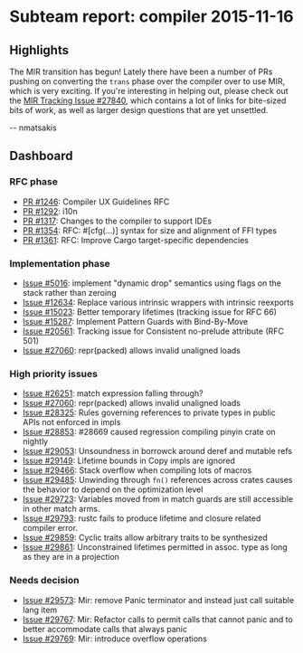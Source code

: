 # Subteam report: compiler 2015-11-16

## Highlights

The MIR transition has begun! Lately there have been a number of PRs
pushing on converting the `trans` phase over the compiler over to use
MIR, which is very exciting. If you're interesting in helping out,
please check out the
[MIR Tracking Issue #27840](https://github.com/rust-lang/rust/issues/27840),
which contains a lot of links for bite-sized bits of work, as well as
larger design questions that are yet unsettled.

-- nmatsakis

## Dashboard

### RFC phase

- [PR #1246](https://github.com/rust-lang/rfcs/pull/1246):
  Compiler UX Guidelines RFC
- [PR #1292](https://github.com/rust-lang/rfcs/pull/1292):
  i10n
- [PR #1317](https://github.com/rust-lang/rfcs/pull/1317):
  Changes to the compiler to support IDEs
- [PR #1354](https://github.com/rust-lang/rfcs/pull/1354):
  RFC: #[cfg(…)] syntax for size and alignment of FFI types
- [PR #1361](https://github.com/rust-lang/rfcs/pull/1361):
  RFC: Improve Cargo target-specific dependencies

### Implementation phase

- [Issue #5016](https://github.com/rust-lang/rust/issues/5016):
  implement "dynamic drop" semantics using flags on the stack rather than zeroing
- [Issue #12634](https://github.com/rust-lang/rust/issues/12634):
  Replace various intrinsic wrappers with intrinsic reexports
- [Issue #15023](https://github.com/rust-lang/rust/issues/15023):
  Better temporary lifetimes (tracking issue for RFC 66)
- [Issue #15287](https://github.com/rust-lang/rust/issues/15287):
  Implement Pattern Guards with Bind-By-Move
- [Issue #20561](https://github.com/rust-lang/rust/issues/20561):
  Tracking issue for Consistent no-prelude attribute (RFC 501)
- [Issue #27060](https://github.com/rust-lang/rust/issues/27060):
  repr(packed) allows invalid unaligned loads

### High priority issues

- [Issue #26251](https://github.com/rust-lang/rust/issues/26251):
  match expression falling through?
- [Issue #27060](https://github.com/rust-lang/rust/issues/27060):
  repr(packed) allows invalid unaligned loads
- [Issue #28325](https://github.com/rust-lang/rust/issues/28325):
  Rules governing references to private types in public APIs not enforced in impls
- [Issue #28853](https://github.com/rust-lang/rust/issues/28853):
   #28669 caused regression compiling pinyin crate on nightly
- [Issue #29053](https://github.com/rust-lang/rust/issues/29053):
  Unsoundness in borrowck around deref and mutable refs
- [Issue #29149](https://github.com/rust-lang/rust/issues/29149):
  Lifetime bounds in Copy impls are ignored
- [Issue #29466](https://github.com/rust-lang/rust/issues/29466):
  Stack overflow when compiling lots of macros
- [Issue #29485](https://github.com/rust-lang/rust/issues/29485):
  Unwinding through `fn()` references across crates causes the behavior to depend on the optimization level
- [Issue #29723](https://github.com/rust-lang/rust/issues/29723):
  Variables moved from in match guards are still accessible in other match arms. 
- [Issue #29793](https://github.com/rust-lang/rust/issues/29793):
  rustc fails to produce lifetime and closure related compiler error.
- [Issue #29859](https://github.com/rust-lang/rust/issues/29859):
  Cyclic traits allow arbitrary traits to be synthesized
- [Issue #29861](https://github.com/rust-lang/rust/issues/29861):
  Unconstrained lifetimes permitted in assoc. type as long as they are in a projection

### Needs decision

- [Issue #29573](https://github.com/rust-lang/rust/issues/29573):
  Mir: remove Panic terminator and instead just call suitable lang item
- [Issue #29767](https://github.com/rust-lang/rust/issues/29767):
  Mir: Refactor calls to permit calls that cannot panic and to better accommodate calls that always panic
- [Issue #29769](https://github.com/rust-lang/rust/issues/29769):
  Mir: introduce overflow operations
